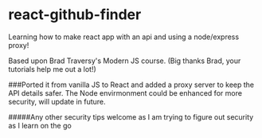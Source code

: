 # react-github-finder
Learning how to make react app with an api and using a node/express proxy!

Based upon Brad Traversy's Modern JS course. (Big thanks Brad, your tutorials help me out a lot!)

###Ported it from vanilla JS to React and added a proxy server to keep the API details safer. 
The Node envirmonment could be enhanced for more security, will update in future.

#####Any other security tips welcome as I am trying to figure out security as I learn on the go
